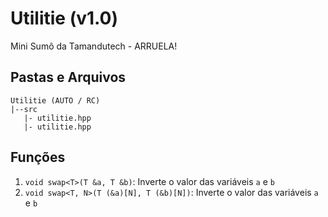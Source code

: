 # Utilitie (v1.0)
 Mini Sumô da Tamandutech - ARRUELA!

## Pastas e Arquivos
 ```
 Utilitie (AUTO / RC)
 |--src
    |- utilitie.hpp
    |- utilitie.hpp
 ```

## Funções
 1. `void swap<T>(T &a, T &b)`: Inverte o valor das variáveis `a` e `b`
 2. `void swap<T, N>(T (&a)[N], T (&b)[N])`: Inverte o valor das variáveis `a` e `b`